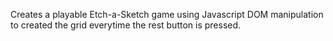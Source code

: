 Creates a playable Etch-a-Sketch game using Javascript DOM manipulation to created the grid everytime the rest button is pressed. 
